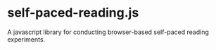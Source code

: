 # self-paced-reading.js
A javascript library for conducting browser-based self-paced reading experiments.
